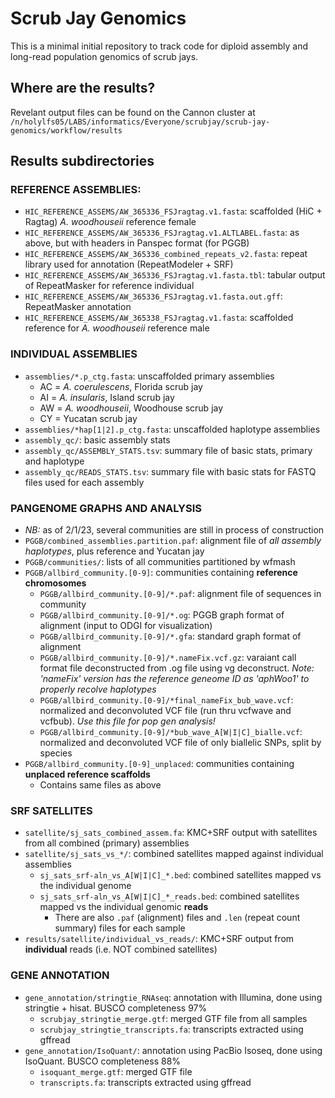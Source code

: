 # Scrub Jay Genomics

This is a minimal initial repository to track code for diploid assembly and long-read population genomics of scrub jays. 

## Where are the results?
Revelant output files can be found on the Cannon cluster at `/n/holylfs05/LABS/informatics/Everyone/scrubjay/scrub-jay-genomics/workflow/results`

## Results subdirectories
### REFERENCE ASSEMBLIES:  
- `HIC_REFERENCE_ASSEMS/AW_365336_FSJragtag.v1.fasta`: scaffolded (HiC + Ragtag) *A. woodhouseii* reference female  
- `HIC_REFERENCE_ASSEMS/AW_365336_FSJragtag.v1.ALTLABEL.fasta`: as above, but with headers in Panspec format (for PGGB)  
- `HIC_REFERENCE_ASSEMS/AW_365336_combined_repeats_v2.fasta`: repeat library used for annotation (RepeatModeler + SRF)  
- `HIC_REFERENCE_ASSEMS/AW_365336_FSJragtag.v1.fasta.tbl`: tabular output of RepeatMasker for reference individual  
- `HIC_REFERENCE_ASSEMS/AW_365336_FSJragtag.v1.fasta.out.gff`: RepeatMasker annotation  
- `HIC_REFERENCE_ASSEMS/AW_365338_FSJragtag.v1.fasta`: scaffolded reference for *A. woodhouseii* reference male   
### INDIVIDUAL ASSEMBLIES  
- `assemblies/*.p_ctg.fasta`: unscaffolded primary assemblies  
    - AC = *A. coerulescens*, Florida scrub jay 
    - AI = *A. insularis*, Island scrub jay  
    - AW = *A. woodhouseii*, Woodhouse scrub jay  
    - CY = Yucatan scrub jay  
- `assemblies/*hap[1|2].p_ctg.fasta`: unscaffolded haplotype assemblies  
- `assembly_qc/`: basic assembly stats  
- `assembly_qc/ASSEMBLY_STATS.tsv`: summary file of basic stats, primary and haplotype  
- `assembly_qc/READS_STATS.tsv`: summary file with basic stats for FASTQ files used for each assembly
### PANGENOME GRAPHS AND ANALYSIS  
- *NB:* as of 2/1/23, several communities are still in process of construction
- `PGGB/combined_assemblies.partition.paf`: alignment file of *all assembly haplotypes*, plus reference and Yucatan jay
- `PGGB/communities/`: lists of all communities partitioned by wfmash  
- `PGGB/allbird_community.[0-9]`: communities containing **reference chromosomes**  
    - `PGGB/allbird_community.[0-9]/*.paf`: alignment file of sequences in community  
    - `PGGB/allbird_community.[0-9]/*.og`: PGGB graph format of alignment (input to ODGI for visualization)  
    - `PGGB/allbird_community.[0-9]/*.gfa`: standard graph format of alignment  
    - `PGGB/allbird_community.[0-9]/*.nameFix.vcf.gz`: varaiant call format file deconstructed from .og file using vg deconstruct. *Note: 'nameFix' version has the reference geneome ID as 'aphWoo1' to properly recolve haplotypes*  
    - `PGGB/allbird_community.[0-9]/*final_nameFix_bub_wave.vcf`: normalized and deconvoluted VCF file (run thru vcfwave and vcfbub). *Use this file for pop gen analysis!*  
    - `PGGB/allbird_community.[0-9]/*bub_wave_A[W|I|C]_bialle.vcf`: normalized and deconvoluted VCF file of only biallelic SNPs, split by species
- `PGGB/allbird_community.[0-9]_unplaced`: communities containing **unplaced reference scaffolds**  
    - Contains same files as above   

### SRF SATELLITES  
- `satellite/sj_sats_combined_assem.fa`: KMC+SRF output with satellites from all combined (primary) assemblies  
- `satellite/sj_sats_vs_*/`: combined satellites mapped against individual assemblies  
    - `sj_sats_srf-aln_vs_A[W|I|C]_*.bed`: combined satellites mapped vs the individual genome  
    - `sj_sats_srf-aln_vs_A[W|I|C]_*_reads.bed`: combined satellites mapped vs the individual genomic **reads**  
        - There are also `.paf` (alignment) files and `.len` (repeat count summary) files for each sample  
- `results/satellite/individual_vs_reads/`: KMC+SRF output from **individual** reads (i.e. NOT combined satellites)  

### GENE ANNOTATION  
- `gene_annotation/stringtie_RNAseq`: annotation with Illumina, done using stringtie + hisat. BUSCO completeness 97%  
    - `scrubjay_stringtie_merge.gtf`: merged GTF file from all samples  
    - `scrubjay_stringtie_transcripts.fa`: transcripts extracted using gffread  
- `gene_annotation/IsoQuant/`: annotation using PacBio Isoseq, done using IsoQuant. BUSCO completeness 88%  
    - `isoquant_merge.gtf`: merged GTF file  
    - `transcripts.fa`: transcripts extracted using gffread